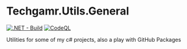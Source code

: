 # Techgamr.Utils.General
[![.NET - Build](https://github.com/Techgamr/Techgamr.Utils.General/actions/workflows/dotnet.yml/badge.svg)](https://github.com/Techgamr/Techgamr.Utils.General/actions/workflows/dotnet.yml)
[![CodeQL](https://github.com/Techgamr/Techgamr.Utils.General/actions/workflows/codeql-analysis.yml/badge.svg)](https://github.com/Techgamr/Techgamr.Utils.General/actions/workflows/codeql-analysis.yml)

Utilities for some of my c# projects, also a play with GitHub Packages
